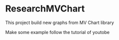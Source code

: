 # ResearchMVChart
This project build new graphs from MV Chart library

Make some example follow the tutorial of youtobe
